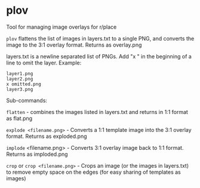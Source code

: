 # plov
Tool for managing image overlays for r/place

`plov` flattens the list of images in layers.txt to a single PNG, and converts the image to the 3:1 overlay format. Returns as overlay.png

layers.txt is a newline separated list of PNGs. Add "x " in the beginning of a line to omit the layer. Example:

```
layer1.png
layer2.png
x omitted.png
layer3.png
```

Sub-commands:

`flatten` - combines the images listed in layers.txt and returns in 1:1 format as flat.png

`explode <filename.png>` - Converts a 1:1 template image into the 3:1 overlay format. Returns as exploded.png

`implode` <filename.png> - Converts 3:1 overlay image back to 1:1 format. Returns as imploded.png

`crop` or `crop <filename.png>` - Crops an image (or the images in layers.txt) to remove empty space on the edges (for easy sharing of templates as images)
